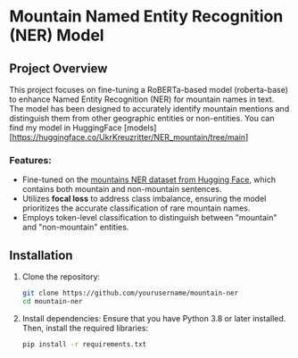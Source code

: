 # Mountain Named Entity Recognition (NER) Model

## Project Overview
This project focuses on fine-tuning a RoBERTa-based model (roberta-base) to enhance Named Entity Recognition (NER) for mountain names in text. The model has been designed to accurately identify mountain mentions and distinguish them from other geographic entities or non-entities.
You can find my model in HuggingFace [models][https://huggingface.co/UkrKreuzritter/NER_mountain/tree/main]
### Features:
- Fine-tuned on the [mountains NER dataset from Hugging Face](https://huggingface.co/datasets/telord/mountains-ner-dataset/viewer), which contains both mountain and non-mountain sentences.  
- Utilizes **focal loss** to address class imbalance, ensuring the model prioritizes the accurate classification of rare mountain names.  
- Employs token-level classification to distinguish between "mountain" and "non-mountain" entities.  


## Installation
1. Clone the repository:
    ```bash
    git clone https://github.com/yourusername/mountain-ner
    cd mountain-ner
    ```
2. Install dependencies: Ensure that you have Python 3.8 or later installed. Then, install the required libraries:
    ```bash
    pip install -r requirements.txt
    ```


